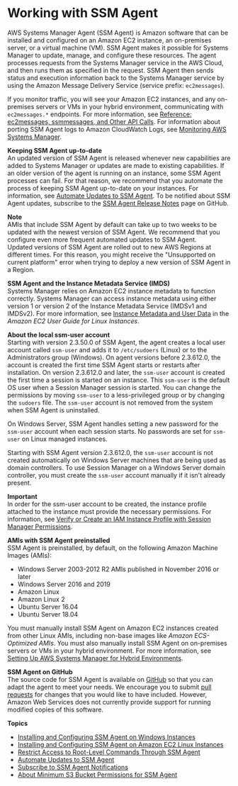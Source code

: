 # Working with SSM Agent<a name="ssm-agent"></a>

AWS Systems Manager Agent \(SSM Agent\) is Amazon software that can be installed and configured on an Amazon EC2 instance, an on\-premises server, or a virtual machine \(VM\)\. SSM Agent makes it possible for Systems Manager to update, manage, and configure these resources\. The agent processes requests from the Systems Manager service in the AWS Cloud, and then runs them as specified in the request\. SSM Agent then sends status and execution information back to the Systems Manager service by using the Amazon Message Delivery Service \(service prefix: `ec2messages`\)\.

If you monitor traffic, you will see your Amazon EC2 instances, and any on\-premises servers or VMs in your hybrid environment, communicating with `ec2messages.*` endpoints\. For more information, see [Reference: ec2messages, ssmmessages, and Other API Calls](systems-manager-setting-up-messageAPIs.md)\. For information about porting SSM Agent logs to Amazon CloudWatch Logs, see [Monitoring AWS Systems Manager](monitoring.md)\.

**Keeping SSM Agent up\-to\-date**  
An updated version of SSM Agent is released whenever new capabilities are added to Systems Manager or updates are made to existing capabilities\. If an older version of the agent is running on an instance, some SSM Agent processes can fail\. For that reason, we recommend that you automate the process of keeping SSM Agent up\-to\-date on your instances\. For information, see [Automate Updates to SSM Agent](ssm-agent-automatic-updates.md)\. To be notified about SSM Agent updates, subscribe to the [SSM Agent Release Notes](https://github.com/aws/amazon-ssm-agent/blob/master/RELEASENOTES.md) page on GitHub\.

**Note**  
AMIs that include SSM Agent by default can take up to two weeks to be updated with the newest version of SSM Agent\. We recommend that you configure even more frequent automated updates to SSM Agent\.  
Updated versions of SSM Agent are rolled out to new AWS Regions at different times\. For this reason, you might receive the "Unsupported on current platform" error when trying to deploy a new version of SSM Agent in a Region\.

**SSM Agent and the Instance Metadata Service \(IMDS\)**  
Systems Manager relies on Amazon EC2 instance metadata to function correctly\. Systems Manager can access instance metadata using either version 1 or version 2 of the Instance Metadata Service \(IMDSv1 and IMDSv2\)\. For more information, see [Instance Metadata and User Data](https://docs.aws.amazon.com/AWSEC2/latest/UserGuide/ec2-instance-metadata.html) in the *Amazon EC2 User Guide for Linux Instances*\.

**About the local ssm\-user account**  
Starting with version 2\.3\.50\.0 of SSM Agent, the agent creates a local user account called `ssm-user` and adds it to `/etc/sudoers` \(Linux\) or to the Administrators group \(Windows\)\. On agent versions before 2\.3\.612\.0, the account is created the first time SSM Agent starts or restarts after installation\. On version 2\.3\.612\.0 and later, the `ssm-user` account is created the first time a session is started on an instance\. This `ssm-user` is the default OS user when a Session Manager session is started\. You can change the permissions by moving `ssm-user` to a less\-privileged group or by changing the `sudoers` file\. The `ssm-user` account is not removed from the system when SSM Agent is uninstalled\.

On Windows Server, SSM Agent handles setting a new password for the `ssm-user` account when each session starts\. No passwords are set for `ssm-user` on Linux managed instances\.

Starting with SSM Agent version 2\.3\.612\.0, the `ssm-user` account is not created automatically on Windows Server machines that are being used as domain controllers\. To use Session Manager on a Windows Server domain controller, you must create the `ssm-user` account manually if it isn't already present\.

**Important**  
In order for the ssm\-user account to be created, the instance profile attached to the instance must provide the necessary permissions\. For information, see [Verify or Create an IAM Instance Profile with Session Manager Permissions](session-manager-getting-started-instance-profile.md)\.

**AMIs with SSM Agent preinstalled**  
SSM Agent is preinstalled, by default, on the following Amazon Machine Images \(AMIs\):
+ Windows Server 2003\-2012 R2 AMIs published in November 2016 or later
+ Windows Server 2016 and 2019
+ Amazon Linux
+ Amazon Linux 2
+ Ubuntu Server 16\.04
+ Ubuntu Server 18\.04

You must manually install SSM Agent on Amazon EC2 instances created from other Linux AMIs, including non\-base images like *Amazon ECS\-Optimized AMIs*\. You must also manually install SSM Agent on on\-premises servers or VMs in your hybrid environment\. For more information, see [Setting Up AWS Systems Manager for Hybrid Environments](systems-manager-managedinstances.md)\.

**SSM Agent on GitHub**  
The source code for SSM Agent is available on [GitHub](https://github.com/aws/amazon-ssm-agent) so that you can adapt the agent to meet your needs\. We encourage you to submit [pull requests](https://github.com/aws/amazon-ssm-agent/blob/master/CONTRIBUTING.md) for changes that you would like to have included\. However, Amazon Web Services does not currently provide support for running modified copies of this software\.

**Topics**
+ [Installing and Configuring SSM Agent on Windows Instances](sysman-install-ssm-win.md)
+ [Installing and Configuring SSM Agent on Amazon EC2 Linux Instances](sysman-install-ssm-agent.md)
+ [Restrict Access to Root\-Level Commands Through SSM Agent](ssm-agent-restrict-root-level-commands.md)
+ [Automate Updates to SSM Agent](ssm-agent-automatic-updates.md)
+ [Subscribe to SSM Agent Notifications](ssm-agent-subscribe-notifications.md)
+ [About Minimum S3 Bucket Permissions for SSM Agent](ssm-agent-minimum-s3-permissions.md)